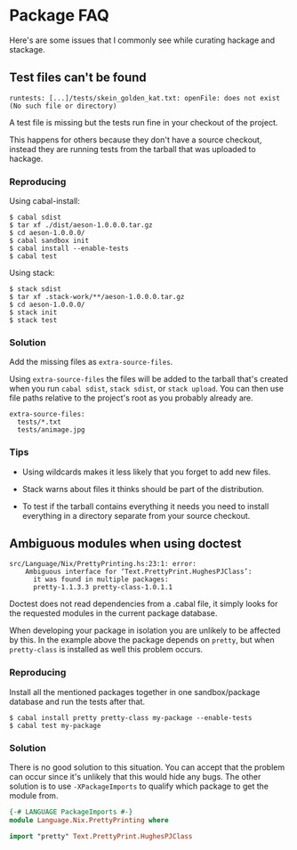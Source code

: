 # Package FAQ

Here's are some issues that I commonly see while curating hackage and stackage.

## Test files can't be found

```
runtests: [...]/tests/skein_golden_kat.txt: openFile: does not exist (No such file or directory)
```

A test file is missing but the tests run fine in your checkout of the
project.

This happens for others because they don't have a source checkout,
instead they are running tests from the tarball that was uploaded to
hackage.

### Reproducing

Using cabal-install:
```
$ cabal sdist
$ tar xf ./dist/aeson-1.0.0.0.tar.gz
$ cd aeson-1.0.0.0/
$ cabal sandbox init
$ cabal install --enable-tests
$ cabal test
```

Using stack:
```
$ stack sdist
$ tar xf .stack-work/**/aeson-1.0.0.0.tar.gz
$ cd aeson-1.0.0.0/
$ stack init
$ stack test
```

### Solution

Add the missing files as `extra-source-files`.

Using `extra-source-files` the files will be added to the tarball that's created when you run `cabal sdist`, `stack sdist`, or `stack upload`. You can then use file paths relative to the project's root as you probably already are.
```
extra-source-files:
  tests/*.txt
  tests/animage.jpg
```

### Tips

* Using wildcards makes it less likely that you forget to add new files.

* Stack warns about files it thinks should be part of the distribution.

* To test if the tarball contains everything it needs you need to install everything in a directory separate from your source checkout.


## Ambiguous modules when using doctest

```
src/Language/Nix/PrettyPrinting.hs:23:1: error:
    Ambiguous interface for ‘Text.PrettyPrint.HughesPJClass’:
      it was found in multiple packages:
      pretty-1.1.3.3 pretty-class-1.0.1.1
```

Doctest does not read dependencies from a .cabal file, it simply looks
for the requested modules in the current package database.

When developing your package in isolation you are unlikely to be
affected by this. In the example above the package depends on
`pretty`, but when `pretty-class` is installed as well this problem
occurs.

### Reproducing

Install all the mentioned packages together in one sandbox/package
database and run the tests after that.

```
$ cabal install pretty pretty-class my-package --enable-tests
$ cabal test my-package
```

### Solution

There is no good solution to this situation. You can accept that the
problem can occur since it's unlikely that this would hide any
bugs. The other solution is to use `-XPackageImports` to qualify which
package to get the module from.

```haskell
{-# LANGUAGE PackageImports #-}
module Language.Nix.PrettyPrinting where

import "pretty" Text.PrettyPrint.HughesPJClass
```
